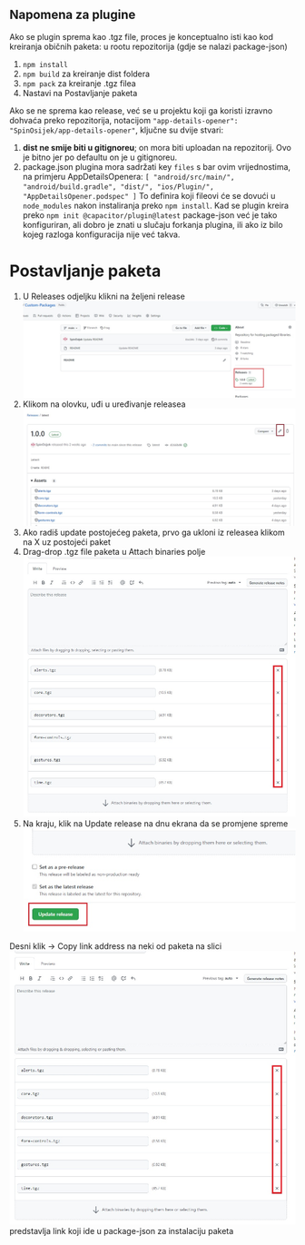 ## Napomena za plugine
Ako se plugin sprema kao .tgz file, proces je konceptualno isti kao kod kreiranja običnih paketa:
u rootu repozitorija (gdje se nalazi package-json)
1. `npm install`
2. `npm build` za kreiranje dist foldera
3. `npm pack` za kreiranje .tgz filea
4. Nastavi na Postavljanje paketa

Ako se ne sprema kao release, već se u projektu koji ga koristi izravno dohvaća preko repozitorija, notacijom `"app-details-opener": "SpinOsijek/app-details-opener"`, ključne su dvije stvari:
1. **dist ne smije biti u gitignoreu**; on mora biti uploadan na repozitorij. Ovo je bitno jer po defaultu on je u gitignoreu.
2. package.json plugina mora sadržati key `files` s bar ovim vrijednostima, na primjeru AppDetailsOpenera: `[
    "android/src/main/",
    "android/build.gradle",
    "dist/",
    "ios/Plugin/",
    "AppDetailsOpener.podspec"
  ]`
To definira koji fileovi će se dovući u `node_modules` nakon instaliranja preko `npm install`.
Kad se plugin kreira preko `npm init @capacitor/plugin@latest` package-json već je tako konfiguriran, ali dobro je znati u slučaju forkanja plugina, ili ako iz bilo kojeg razloga konfiguracija nije već takva.

# Postavljanje paketa
1. U Releases odjeljku klikni na željeni release ![1](/assets/Releases.jpg)
2. Klikom na olovku, uđi u uređivanje releasea ![2](/assets/EditRelease.jpg)
3. Ako radiš update postojećeg paketa, prvo ga ukloni iz releasea klikom na X uz postojeći paket
4. Drag-drop .tgz file paketa u Attach binaries polje
![3](/assets/Replace.jpg)
5. Na kraju, klik na Update release na dnu ekrana da se promjene spreme ![4](/assets/Update.jpg)

Desni klik -> Copy link address na neki od paketa na slici ![5](/assets/Replace.jpg) predstavlja link koji ide u package-json za instalaciju paketa
